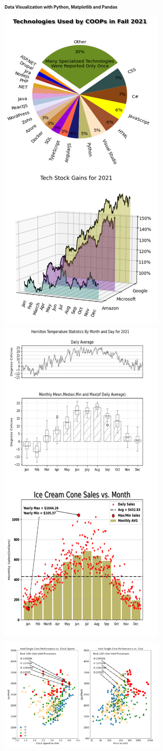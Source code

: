
 <h4>Data Visualization with Python, Matplotlib and Pandas</h4>

<img src="screenshots/piechart.PNG" title="Hamilton Temperature 2021" height = 500px width = 500px><img src="screenshots/stock.PNG" title="Hamilton Temperature 2021" height = 500px width = 500px >


<img src="screenshots/temperature.PNG" title="Hamilton Temperature 2021" height = 500px width = 500px ><img src="screenshots/ice%20cream.PNG" title="Hamilton Temperature 2021" height = 500px width = 500px>



<img src="screenshots/cpu.PNG" title="Hamilton Temperature 2021" >


